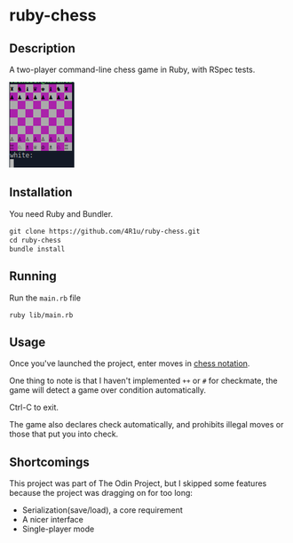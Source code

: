 # ruby-chess

## Description
A two-player command-line chess game in Ruby, with RSpec tests.

![The board shown at the start](resources/start.png)

## Installation
You need Ruby and Bundler.

```
git clone https://github.com/4R1u/ruby-chess.git
cd ruby-chess
bundle install
```

## Running

Run the `main.rb` file

```
ruby lib/main.rb
```

## Usage

Once you've launched the project, enter moves in [chess notation](https://en.wikipedia.org/wiki/Chess_notation).

One thing to note is that I haven't implemented `++` or `#` for checkmate, the game will detect a game over condition automatically.

Ctrl-C to exit.

The game also declares check automatically, and prohibits illegal moves or those that put you into check.

## Shortcomings

This project was part of The Odin Project, but I skipped some features because the project was dragging on for too long:

 - Serialization(save/load), a core requirement
 - A nicer interface
 - Single-player mode
